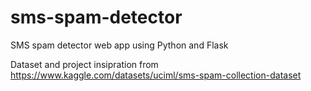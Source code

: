 # sms-spam-detector
SMS spam detector web app using Python and Flask

Dataset and project insipration from https://www.kaggle.com/datasets/uciml/sms-spam-collection-dataset

